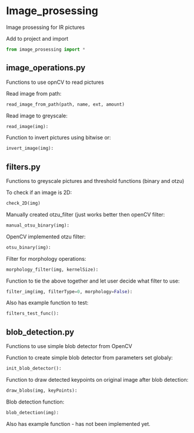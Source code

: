 # Image_prosessing
Image prosessing for IR pictures

Add to project and import

```python
from image_prosessing import *
```

## image_operations.py
Functions to use opnCV to read pictures

Read image from path:
```python
read_image_from_path(path, name, ext, amount)
```
Read image to greyscale:
```python
read_image(img):
```
Function to invert pictures using bitwise or:
```python
invert_image(img):
```

## filters.py
Functions to greyscale pictures and threshold functions (binary and otzu)

To check if an image is 2D:
```python
check_2D(img)
```
Manually created otzu_filter (just works better then openCV filter:
```python
manual_otsu_binary(img):
```
OpenCV implemented otzu filter:
```python
otsu_binary(img):
```
Filter for morphology operations:
```python
morphology_filter(img, kernelSize):
```
Function to tie the above together and let user decide what filter to use:
```python
filter_img(img, filterType=0, morphology=False):
```
Also has example function to test:
```python
filters_test_func():
```
## blob_detection.py
Functions to use simple blob detector from OpenCV

Function to create simple blob detector from parameters set globaly:
```python
init_blob_detector():
```
Function to draw detected keypoints on original image after blob detection:
```python
draw_blobs(img, keyPoints): 
```
Blob detection function:
```python
blob_detection(img):
```

Also has example function - has not been implemented yet.
